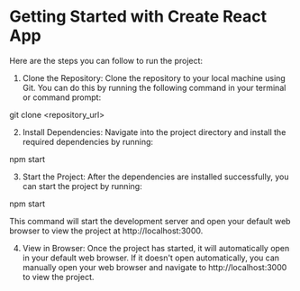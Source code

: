 # Getting Started with Create React App


Here are the steps you can follow to run the project:
1. Clone the Repository:
Clone the repository to your local machine using Git. You can do this by running the following command in your terminal or command prompt:

git clone <repository_url>

2. Install Dependencies:
Navigate into the project directory and install the required dependencies by running:

npm start

3. Start the Project:
After the dependencies are installed successfully, you can start the project by running:

npm start

This command will start the development server and open your default web browser to view the project at http://localhost:3000.

4. View in Browser:
Once the project has started, it will automatically open in your default web browser. If it doesn't open automatically, you can manually open your web browser and navigate to http://localhost:3000 to view the project.

